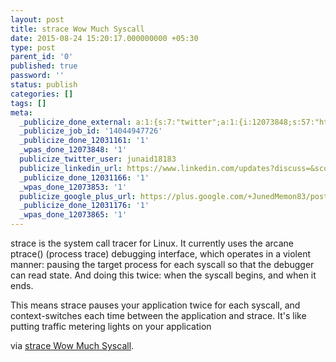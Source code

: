 ```yaml
---
layout: post
title: strace Wow Much Syscall
date: 2015-08-24 15:20:17.000000000 +05:30
type: post
parent_id: '0'
published: true
password: ''
status: publish
categories: []
tags: []
meta:
  _publicize_done_external: a:1:{s:7:"twitter";a:1:{i:12073848;s:57:"https://twitter.com/junaid18183/status/635834023743393792";}}
  _publicize_job_id: '14044947726'
  _publicize_done_12031161: '1'
  _wpas_done_12073848: '1'
  publicize_twitter_user: junaid18183
  publicize_linkedin_url: https://www.linkedin.com/updates?discuss=&scope=99615851&stype=M&topic=6041599718163755008&type=U&a=4M6i
  _publicize_done_12031166: '1'
  _wpas_done_12073853: '1'
  publicize_google_plus_url: https://plus.google.com/+JunedMemon83/posts/HBYX9JE92Cb
  _publicize_done_12031176: '1'
  _wpas_done_12073865: '1'
---
```

<p>strace is the system call tracer for Linux. It currently uses the arcane ptrace() (process trace) debugging interface, which operates in a violent manner: pausing the target process for each syscall so that the debugger can read state. And doing this twice: when the syscall begins, and when it ends.</p>
<p>This means strace pauses your application twice for each syscall, and context-switches each time between the application and strace. It's like putting traffic metering lights on your application</p>
<p>via <a href="http://www.brendangregg.com/blog/2014-05-11/strace-wow-much-syscall.html">strace Wow Much Syscall</a>.</p>
